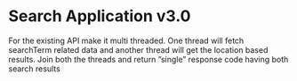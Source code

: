 # Search Application v3.0

For the existing API make it multi threaded. One thread will fetch searchTerm related data and another thread will get the location based results. Join both the threads and return ”single” response code having both search results
